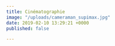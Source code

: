 ```yaml
---
title: Cinématographie
image: "/uploads/cameraman_supimax.jpg"
date: 2019-02-10 13:29:21 +0000
published: false

---
```

